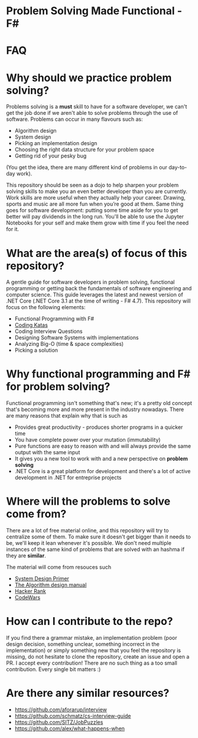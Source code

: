 # Problem Solving Made Functional - F#

FAQ
============

Why should we practice problem solving?
============

Problems solving is a **must** skill to have for a software developer, we can't get the job done if we aren't able to solve problems through the use of software. Problems can occur in many flavours such as:

* Algorithm design
* System design
* Picking an implementation design
* Choosing the right data structure for your problem space
* Getting rid of your pesky bug

(You get the idea, there are many different kind of problems in our day-to-day work).

This repository should be seen as a dojo to help sharpen your problem solving skills to make you an even better developer than you are currently. Work skills are more useful when they actually help your career. Drawing, sports and music are all more fun when you’re good at them. Same thing goes for software development: putting some time aside for you to get better will pay dividends in the long run. You'll be able to use the Jupyter Notebooks for your self and make them grow with time if you feel the need for it.


What are the area(s) of focus of this repository?
============
A gentle guide for software developers in problem solving, functional programming or getting back the fundamentals of software engineering and computer science. This guide leverages the latest and newest version of .NET Core (.NET Core 3.1 at the time of writing - F# 4.7). This repository will focus on the following elements: 

* Functional Programming with F#
* [Coding Katas](http://codekata.com/)
* Coding Interview Questions
* Designing Software Systems with implementations
* Analyzing Big-O (time & space complexities)
* Picking a solution 

Why functional programming and F# for problem solving? 
============

Functional programming isn't something that's new; it's a pretty old concept that's becoming more and more present in the industry nowadays. There are many reasons that explain why that is such as

* Provides great productivity - produces shorter programs in a quicker time
* You have complete power over your mutation (immutability)
* Pure functions are easy to reason with and will always provide the same output with the same input
* It gives you a new tool to work with and a new perspective on **problem solving**
* .NET Core is a great platform for development and there's a lot of active development in .NET for entreprise projects

Where will the problems to solve come from?
==============
There are a lot of free material online, and this repository will try to centralize some of them. To make sure it doesn't get bigger than it needs to be, we'll keep it lean whenever it's possible. We don't need multiple instances of the same kind of problems that are solved with an hashma if they are **similar**.

The material will come from resouces such 

* [System Design Primer](https://github.com/donnemartin/system-design-primer)
* [The Algorithm design manual](http://www.algorist.com/)
* [Hacker Rank](https://www.hackerrank.com/) 
* [CodeWars](https://www.codewars.com) 


How can I contribute to the repo?
==============
If you find there a grammar mistake, an implementation problem (poor design decision, something unclear, something incorrect in the implementation) or simply something new that you feel the repository is missing, do not hesitate to clone the repository, create an issue and open a PR. I accept every contribution! There are no such thing as a too small contribution. Every single bit matters :)

Are there any similar resources?
==============

* https://github.com/aforarup/interview
* https://github.com/schmatz/cs-interview-guide
* https://github.com/SITZ/JobPuzzles
* https://github.com/alex/what-happens-when
